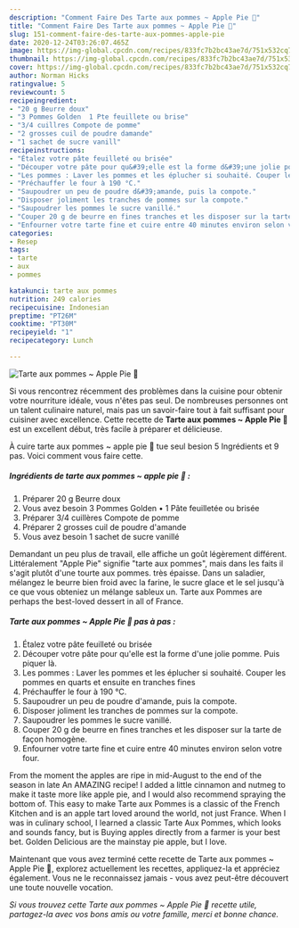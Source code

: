 ```yaml
---
description: "Comment Faire Des Tarte aux pommes ~ Apple Pie 🍏"
title: "Comment Faire Des Tarte aux pommes ~ Apple Pie 🍏"
slug: 151-comment-faire-des-tarte-aux-pommes-apple-pie
date: 2020-12-24T03:26:07.465Z
image: https://img-global.cpcdn.com/recipes/833fc7b2bc43ae7d/751x532cq70/tarte-aux-pommes-apple-pie-🍏-photo-principale-de-la-recette.jpg
thumbnail: https://img-global.cpcdn.com/recipes/833fc7b2bc43ae7d/751x532cq70/tarte-aux-pommes-apple-pie-🍏-photo-principale-de-la-recette.jpg
cover: https://img-global.cpcdn.com/recipes/833fc7b2bc43ae7d/751x532cq70/tarte-aux-pommes-apple-pie-🍏-photo-principale-de-la-recette.jpg
author: Norman Hicks
ratingvalue: 5
reviewcount: 5
recipeingredient:
- "20 g Beurre doux"
- "3 Pommes Golden  1 Pte feuillete ou brise"
- "3/4 cuillres Compote de pomme"
- "2 grosses cuil de poudre damande"
- "1 sachet de sucre vanill"
recipeinstructions:
- "Étalez votre pâte feuilleté ou brisée"
- "Découper votre pâte pour qu&#39;elle est la forme d&#39;une jolie pomme. Puis piquer là."
- "Les pommes : Laver les pommes et les éplucher si souhaité. Couper les pommes en quarts et ensuite en tranches fines"
- "Préchauffer le four à 190 °C."
- "Saupoudrer un peu de poudre d&#39;amande, puis la compote."
- "Disposer joliment les tranches de pommes sur la compote."
- "Saupoudrer les pommes le sucre vanillé."
- "Couper 20 g de beurre en fines tranches et les disposer sur la tarte de façon homogène."
- "Enfourner votre tarte fine et cuire entre 40 minutes environ selon votre four."
categories:
- Resep
tags:
- tarte
- aux
- pommes

katakunci: tarte aux pommes 
nutrition: 249 calories
recipecuisine: Indonesian
preptime: "PT26M"
cooktime: "PT30M"
recipeyield: "1"
recipecategory: Lunch

---
```



![Tarte aux pommes ~ Apple Pie 🍏](https://img-global.cpcdn.com/recipes/833fc7b2bc43ae7d/751x532cq70/tarte-aux-pommes-apple-pie-🍏-photo-principale-de-la-recette.jpg)

Si vous rencontrez récemment des problèmes dans la cuisine pour obtenir votre nourriture idéale, vous n'êtes pas seul. De nombreuses personnes ont un talent culinaire naturel, mais pas un savoir-faire tout à fait suffisant pour cuisiner avec excellence. Cette recette de <strong> Tarte aux pommes ~ Apple Pie 🍏 </strong> est un excellent début, très facile à préparer et délicieuse.

<!--inarticleads1-->

À cuire tarte aux pommes ~ apple pie 🍏 tue seul besion 5 Ingrédients et 9 pas. Voici comment vous faire cette.

##### Ingrédients de tarte aux pommes ~ apple pie 🍏 :

1. Préparer 20 g Beurre doux
1. Vous avez besoin 3 Pommes Golden • 1 Pâte feuilletée ou brisée
1. Préparer 3/4 cuillères Compote de pomme
1. Préparer 2 grosses cuil de poudre d&#39;amande
1. Vous avez besoin 1 sachet de sucre vanillé


Demandant un peu plus de travail, elle affiche un goût légèrement différent. Littéralement &#34;Apple Pie&#34; signifie &#34;tarte aux pommes&#34;, mais dans les faits il s&#39;agit plutôt d&#39;une tourte aux pommes. très épaisse. Dans un saladier, mélangez le beurre bien froid avec la farine, le sucre glace et le sel jusqu&#39;à ce que vous obteniez un mélange sableux un. Tarte aux Pommes are perhaps the best-loved dessert in all of France. 

<!--inarticleads2-->

##### Tarte aux pommes ~ Apple Pie 🍏 pas à pas :

1. Étalez votre pâte feuilleté ou brisée
1. Découper votre pâte pour qu&#39;elle est la forme d&#39;une jolie pomme. Puis piquer là.
1. Les pommes : Laver les pommes et les éplucher si souhaité. Couper les pommes en quarts et ensuite en tranches fines
1. Préchauffer le four à 190 °C.
1. Saupoudrer un peu de poudre d&#39;amande, puis la compote.
1. Disposer joliment les tranches de pommes sur la compote.
1. Saupoudrer les pommes le sucre vanillé.
1. Couper 20 g de beurre en fines tranches et les disposer sur la tarte de façon homogène.
1. Enfourner votre tarte fine et cuire entre 40 minutes environ selon votre four.


From the moment the apples are ripe in mid-August to the end of the season in late An AMAZING recipe! I added a little cinnamon and nutmeg to make it taste more like apple pie, and I would also recommend spraying the bottom of. This easy to make Tarte aux Pommes is a classic of the French Kitchen and is an apple tart loved around the world, not just France. When I was in culinary school, I learned a classic Tarte Aux Pommes, which looks and sounds fancy, but is Buying apples directly from a farmer is your best bet. Golden Delicious are the mainstay pie apple, but I love. 

<!--inarticleads1-->

<p>
Maintenant que vous avez terminé cette recette de Tarte aux pommes ~ Apple Pie 🍏, explorez actuellement les recettes, appliquez-la et appréciez également. Vous ne le reconnaissez jamais - vous avez peut-être découvert une toute nouvelle vocation.
</p>

<p>
<i>Si vous trouvez cette Tarte aux pommes ~ Apple Pie 🍏 recette utile, partagez-la avec vos bons amis ou votre famille, merci et bonne chance.</i>
</p>
